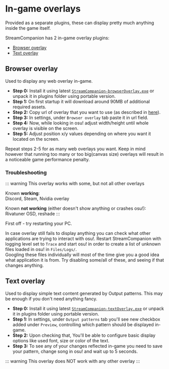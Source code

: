 # In-game overlays

Provided as a separate plugins, these can display pretty much anything inside the game itself.  

StreamCompanion has 2 in-game overlay plugins:
* [Browser overlay](#browser-overlay)
* [Text overlay](#text-overlay)

## Browser overlay

Used to display any web overlay in-game.

* **Step 0:** Install it using latest [`StreamCompanion-browserOverlay.exe`][latestRelease] or unpack it in plugins folder using portable version.
* **Step 1:** On first startup it will download around 90MB of additional required assets.
* **Step 2:** Copy url of overlay that you want to use (as described in [here](./configuration.md#web-overlays)).
* **Step 3:** In settings, under `Browser overlay` tab paste it in url field.
* **Step 4:** Now, while looking in osu! adjust width/height until whole overlay is visible on the screen.
* **Step 5:** Adjust position x/y values depending on where you want it located on the screen.

Repeat steps 2-5 for as many web overlays you want. Keep in mind however that running too many or too big(canvas size) overlays will result in a noticeable game performance penalty.

### Troubleshooting

::: warning This overlay works with some, but not all other overlays

Known **working**:  
Discord, Steam, Nvidia overlay

Known **not working** (either doesn't show anything or crashes osu!):  
Rivatuner OSD, reshade
:::

First off - try restarting your PC.  

In case overlay still fails to display anything you can check what other applications are trying to interact with osu!. Restart StreamCompanion with logging level set to `Trace` and start osu! in order to create a list of unknown files loaded in osu! in `Files/Logs/`.  
Googling these files individually will most of the time give you a good idea what application it is from. Try disabling some/all of these, and seeing if that changes anything.

## Text overlay

Used to display simple text content generated by Output patterns. This may be enough if you don't need anything fancy.

* **Step 0:** Install it using latest [`StreamCompanion-textOverlay.exe`][latestRelease] or unpack it in plugins folder using portable version.
* **Step 1:** In settings, under `Output patterns` tab you'll see new checkbox added under `Preview`, controlling which pattern should be displayed in-game.
* **Step 2:** Upon checking that, You'll be able to configure basic display options like used font, size or color of the text.
* **Step 3:** To see any of your changes reflected in-game you need to save your pattern, change song in osu! and wait up to 5 seconds.

::: warning 
This overlay does NOT work with any other overlay
:::

[latestRelease]: <https://github.com/Piotrekol/StreamCompanion/releases/latest/>